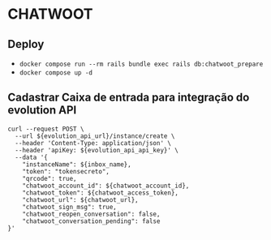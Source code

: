 # CHATWOOT

## Deploy
- `docker compose run --rm rails bundle exec rails db:chatwoot_prepare`
- `docker compose up -d`

## Cadastrar Caixa de entrada para integração do evolution API
```
curl --request POST \
  --url ${evolution_api_url}/instance/create \
  --header 'Content-Type: application/json' \
  --header 'apiKey: ${evolution_api_api_key}' \
  --data '{
	"instanceName": ${inbox_name},
	"token": "tokensecreto",
	"qrcode": true,
	"chatwoot_account_id": ${chatwoot_account_id},
	"chatwoot_token": ${chatwoot_access_token},
	"chatwoot_url": ${chatwoot_url},
	"chatwoot_sign_msg": true,
	"chatwoot_reopen_conversation": false,
	"chatwoot_conversation_pending": false
}'
```